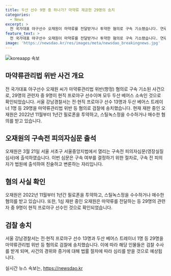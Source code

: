 ```yaml
---
title: 두산 선수 9명 중 하나가? 마약류 제공한 29명의 송치
categories:
  - News
excerpt: >
  전 국가대표 야구선수 오재원이 마약류를 전달받거나 투약한 혐의로 구속 기소됐습니다. 연루된 인원은 총 29명으로, 이 가운데 9명은 현직 프로야구 선수로 두산 베어스 소속이며, 또한 13명의 전·현직 프로야구 선수와 한 트레이너가 포함돼 있습니다. 오재원은 필로폰과 스틸녹스정을 투약하거나 매수한 혐의로 현재 재판 중이며, 3월 21일 구속 전 피의자심문에 출석할 예정입니다.
feature_text: >
  전 국가대표 야구선수 오재원이 마약류를 전달받거나 투약한 혐의로 구속 기소됐습니다. 연루된 인원은 총 29명으로, 이 가운데 9명은 현직 프로야구 선수로 두산 베어스 소속이며, 또한 13명의 전·현직 프로야구 선수와 한 트레이너가 포함돼 있습니다. 오재원은 필로폰과 스틸녹스정을 투약하거나 매수한 혐의로 현재 재판 중이며, 3월 21일 구속 전 피의자심문에 출석할 예정입니다.
image: 'https://newsdao.kr/res/images/meta/newsdao_breakingnews.jpg'
---
```


<p><img src="https://newsdao.kr/res/images/meta/newsdao_breakingnews.jpg" alt="koreaapp 속보" /></p>

<h2 data-ke-size="size26">마약류관리법 위반 사건 개요</h2>

<p data-ke-size="size16">전 국가대표 야구선수 오재원 씨가 마약류관리법 위반(향정) 혐의로 구속 기소된 사건으로, 29명의 관련자 중 9명이 현직 프로야구 선수이며 모두 두산 베어스 소속인 것으로 확인되었습니다. 서울 강남경찰서는 전·현직 프로야구 선수 13명과 두산 베어스 트레이너 1명 등 29명을 마약류관리법 위반 등 혐의로 검찰에 송치했습니다. 현재 재판 중인 오재원은 2022년 11월부터 1년간 필로폰을 투약하고, 스틸녹스정을 수수하거나 매수한 혐의를 받고 있습니다.</p>

<h2 data-ke-size="size26">오재원의 구속전 피의자심문 출석</h2>

<p data-ke-size="size16">오재원은 3월 21일 서울 서초구 서울중앙지법에서 열리는 구속전 피의자심문(영장실질심사)에 출석하였습니다. 이번 심문은 구속 여부를 결정하기 위한 절차로, 구속 전 피의자가 법원에 출석하여 진술하고 변론하는 자리입니다.</p>

<h2 data-ke-size="size26">혐의 사실 확인</h2>

<p data-ke-size="size16">오재원은 2022년 11월부터 1년간 필로폰을 투약하고, 스틸녹스정을 수수하거나 매수한 혐의를 받고 있습니다. 또한, 1심 재판 중인 오재원은 마약류를 전달하는 등 29명의 관련자 중 9명이 현직 프로야구 선수인 것으로 확인되었습니다.</p>

<h2 data-ke-size="size26">검찰 송치</h2>

<p data-ke-size="size16">서울 강남경찰서는 전·현직 프로야구 선수 13명과 두산 베어스 트레이너 1명 등 29명을 마약류관리법 위반 등 혐의로 검찰에 송치했습니다. 이에 따라 해당 인물들은 검찰 수사를 받게 되며, 사건의 경위와 증거에 대해 법률 절차에 따라 심리를 받을 것으로 예상됩니다.</p>
실시간 뉴스 속보는, <a href="https://newsdao.kr" rel="dofollow">https://newsdao.kr</a>


